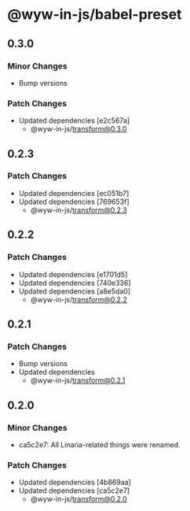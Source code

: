 # @wyw-in-js/babel-preset

## 0.3.0

### Minor Changes

- Bump versions

### Patch Changes

- Updated dependencies [e2c567a]
  - @wyw-in-js/transform@0.3.0

## 0.2.3

### Patch Changes

- Updated dependencies [ec051b7]
- Updated dependencies [769653f]
  - @wyw-in-js/transform@0.2.3

## 0.2.2

### Patch Changes

- Updated dependencies [e1701d5]
- Updated dependencies [740e336]
- Updated dependencies [a8e5da0]
  - @wyw-in-js/transform@0.2.2

## 0.2.1

### Patch Changes

- Bump versions
- Updated dependencies
  - @wyw-in-js/transform@0.2.1

## 0.2.0

### Minor Changes

- ca5c2e7: All Linaria-related things were renamed.

### Patch Changes

- Updated dependencies [4b869aa]
- Updated dependencies [ca5c2e7]
  - @wyw-in-js/transform@0.2.0
